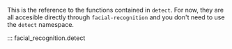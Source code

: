This is the reference to the functions contained in
`detect`. For now, they are all accesible directly
through `facial-recognition` and you don't
need to use the `detect` namespace.

::: facial_recognition.detect